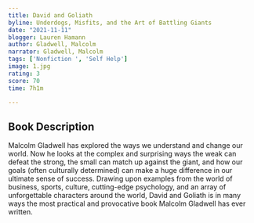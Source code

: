 ```yaml
---
title: David and Goliath
byline: Underdogs, Misfits, and the Art of Battling Giants
date: "2021-11-11"
blogger: Lauren Hamann
author: Gladwell, Malcolm
narrator: Gladwell, Malcolm
tags: ['Nonfiction ', 'Self Help']
image: 1.jpg
rating: 3
score: 70
time: 7h1m

---
```



## Book Description 

Malcolm Gladwell has explored the ways we understand and change our world. Now he looks at the complex and surprising ways the weak can defeat the strong, the small can match up against the giant, and how our goals (often culturally determined) can make a huge difference in our ultimate sense of success. Drawing upon examples from the world of business, sports, culture, cutting-edge psychology, and an array of unforgettable characters around the world, David and Goliath is in many ways the most practical and provocative book Malcolm Gladwell has ever written.